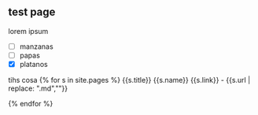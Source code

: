 
## test page 

lorem ipsum

- [ ] manzanas
- [ ] papas
- [x] platanos

tihs cosa
{% for s in site.pages %}
    {{s.title}}
    {{s.name}}
    {{s.link}}
    -
    {{s.url | replace: ".md",""}}

{% endfor %}
